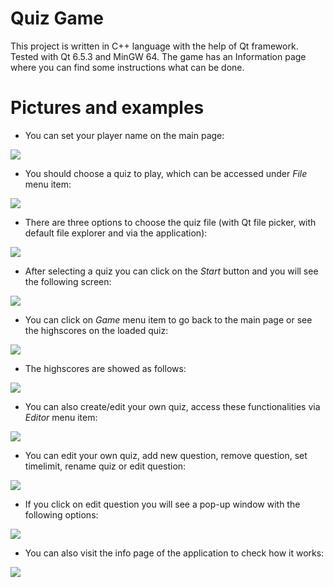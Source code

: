 # Quiz Game
This project is written in C++ language with the help of Qt framework. Tested with Qt 6.5.3 and MinGW 64. The game has an Information page where you can find some instructions what can be done.

# Pictures and examples
- You can set your player name on the main page:

<img src="pictures/main_page.png">

- You should choose a quiz to play, which can be accessed under *File* menu item:

<img src="pictures/file_choosing_exit.png">

- There are three options to choose the quiz file (with Qt file picker, with default file explorer and via the application):

<img src="pictures/choose_file.png">

- After selecting a quiz you can click on the *Start* button and you will see the following screen:

<img src="pictures/gameplay.png">

- You can click on *Game* menu item to go back to the main page or see the highscores on the loaded quiz:

<img src="pictures/game.png">

- The highscores are showed as follows:

<img src="pictures/highscores.png">

- You can also create/edit your own quiz, access these functionalities via *Editor* menu item:

<img src="pictures/editor.png">

- You can edit your own quiz, add new question, remove question, set timelimit, rename quiz or edit question:

<img src="pictures/edit_quiz.png">

- If you click on edit question you will see a pop-up window with the following options:

<img src="pictures/edit_question.png">

- You can also visit the info page of the application to check how it works:

<img src="pictures/info.png">
